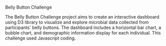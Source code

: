 Belly Button Challenge

The Belly Button Challenge project aims to create an interactive dashboard using D3 library to visualize and explore microbial data collected from participants' belly buttons. The dashboard includes a horizontal bar chart, a bubble chart, and demographic information display for each individual. This challenge used Javascript coding.
